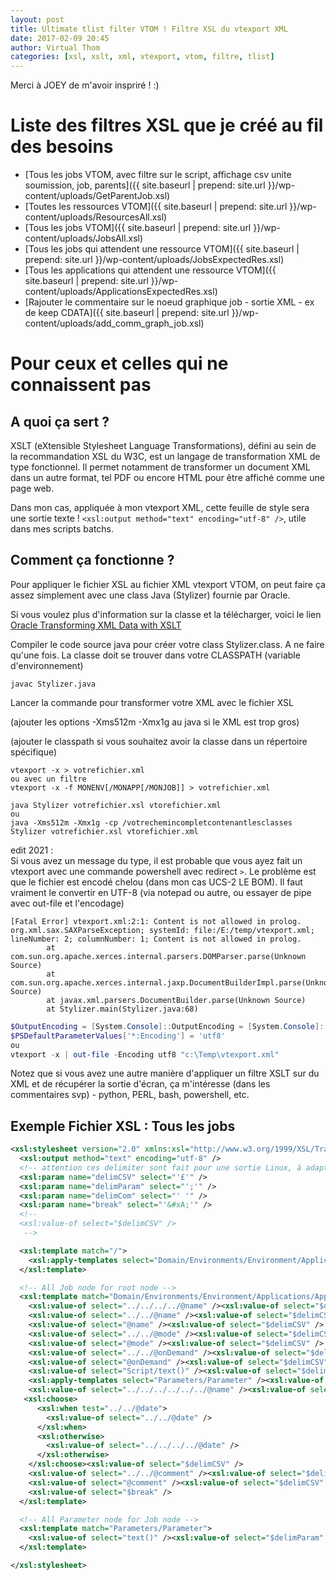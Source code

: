 ```yaml
---
layout: post
title: Ultimate tlist filter VTOM ! Filtre XSL du vtexport XML
date: 2017-02-09 20:45
author: Virtual Thom
categories: [xsl, xslt, xml, vtexport, vtom, filtre, tlist]
---
```

Merci à JOEY de m'avoir inspriré ! :)

# Liste des filtres XSL que je créé au fil des besoins

 * [Tous les jobs VTOM, avec filtre sur le script, affichage csv unite soumission, job, parents]({{ site.baseurl | prepend: site.url }}/wp-content/uploads/GetParentJob.xsl)
 * [Toutes les ressources VTOM]({{ site.baseurl | prepend: site.url }}/wp-content/uploads/ResourcesAll.xsl)
 * [Tous les jobs VTOM]({{ site.baseurl | prepend: site.url }}/wp-content/uploads/JobsAll.xsl)
 * [Tous les jobs qui attendent une ressource VTOM]({{ site.baseurl | prepend: site.url }}/wp-content/uploads/JobsExpectedRes.xsl)
 * [Tous les applications qui attendent une ressource VTOM]({{ site.baseurl | prepend: site.url }}/wp-content/uploads/ApplicationsExpectedRes.xsl)
 * [Rajouter le commentaire sur le noeud graphique job - sortie XML - ex de keep CDATA]({{ site.baseurl | prepend: site.url }}/wp-content/uploads/add_comm_graph_job.xsl)
<!--more-->
# Pour ceux et celles qui ne connaissent pas

## A quoi ça sert ?

XSLT (eXtensible Stylesheet Language Transformations), défini au sein de la recommandation XSL du W3C, est un langage de transformation XML de type fonctionnel. Il permet notamment de transformer un document XML dans un autre format, tel PDF ou encore HTML pour être affiché comme une page web.

Dans mon cas, appliquée à mon vtexport XML, cette feuille de style sera une sortie texte ! `<xsl:output method="text" encoding="utf-8" />`, utile dans mes scripts batchs.

## Comment ça fonctionne ?

Pour appliquer le fichier XSL au fichier XML vtexport VTOM, on peut faire ça assez simplement avec une class Java (Stylizer) fournie par Oracle.

Si vous voulez plus d'information sur la classe et la télécharger, voici le lien [Oracle Transforming XML Data with XSLT](https://docs.oracle.com/javase/tutorial/jaxp/xslt/transformingXML.html)

Compiler le code source java pour créer votre class Stylizer.class. A ne faire qu'une fois. La classe doit se trouver dans votre CLASSPATH (variable d'environnement)

```
javac Stylizer.java
```

Lancer la commande pour transformer votre XML avec le fichier XSL

(ajouter les options -Xms512m -Xmx1g  au java si le XML est trop gros)

(ajouter le classpath si vous souhaitez avoir la classe dans un répertoire spécifique)

```
vtexport -x > votrefichier.xml
ou avec un filtre
vtexport -x -f MONENV[/MONAPP[/MONJOB]] > votrefichier.xml
```

```
java Stylizer votrefichier.xsl vtorefichier.xml
ou
java -Xms512m -Xmx1g -cp /votrechemincompletcontenantlesclasses Stylizer votrefichier.xsl vtorefichier.xml  
```
edit 2021 :  
Si vous avez un message du type, il est probable que vous ayez fait un vtexport avec une commande powershell avec redirect `>`. Le problème est que le fichier est encodé chelou (dans mon cas UCS-2 LE BOM). Il faut vraiment le convertir en UTF-8 (via notepad ou autre, ou essayer de pipe avec out-file et l'encodage) 
```
[Fatal Error] vtexport.xml:2:1: Content is not allowed in prolog.
org.xml.sax.SAXParseException; systemId: file:/E:/temp/vtexport.xml; lineNumber: 2; columnNumber: 1; Content is not allowed in prolog.
        at com.sun.org.apache.xerces.internal.parsers.DOMParser.parse(Unknown Source)
        at com.sun.org.apache.xerces.internal.jaxp.DocumentBuilderImpl.parse(Unknown Source)
        at javax.xml.parsers.DocumentBuilder.parse(Unknown Source)
        at Stylizer.main(Stylizer.java:68)
```
```powershell
$OutputEncoding = [System.Console]::OutputEncoding = [System.Console]::InputEncoding = [System.Text.Encoding]::UTF8
$PSDefaultParameterValues['*:Encoding'] = 'utf8'
ou
vtexport -x | out-file -Encoding utf8 "c:\Temp\vtexport.xml"
```

Notez que si vous avez une autre manière d'appliquer un filtre XSLT sur du XML et de récupérer la sortie d'écran, ça m'intéresse (dans les commentaires svp) - python, PERL, bash, powershell, etc.

## Exemple Fichier XSL : Tous les jobs

```xml
<xsl:stylesheet version="2.0" xmlns:xsl="http://www.w3.org/1999/XSL/Transform">
  <xsl:output method="text" encoding="utf-8" />
  <!-- attention ces delimiter sont fait pour une sortie Linux, à adapter sur windows -->
  <xsl:param name="delimCSV" select="'£'" />
  <xsl:param name="delimParam" select="';'" />
  <xsl:param name="delimCom" select="' '" />
  <xsl:param name="break" select="'&#xA;'" />
  <!--
  <xsl:value-of select="$delimCSV" />
   -->

  <xsl:template match="/">
    <xsl:apply-templates select="Domain/Environments/Environment/Applications/Application/Jobs/Job" />
  </xsl:template>

  <!-- All Job node for root node -->
  <xsl:template match="Domain/Environments/Environment/Applications/Application/Jobs/Job">
    <xsl:value-of select="../../../../@name" /><xsl:value-of select="$delimCSV" />              <!-- EnvironmentName -->
    <xsl:value-of select="../../@name" /><xsl:value-of select="$delimCSV" />                    <!-- ApplicationName -->
    <xsl:value-of select="@name" /><xsl:value-of select="$delimCSV" />                          <!-- JobName -->
    <xsl:value-of select="../../@mode" /><xsl:value-of select="$delimCSV" />                    <!-- ApplicationMode -->
    <xsl:value-of select="@mode" /><xsl:value-of select="$delimCSV" />                          <!-- JobMode -->
    <xsl:value-of select="../../@onDemand" /><xsl:value-of select="$delimCSV" />                <!-- ApplicationOnDemand -->
    <xsl:value-of select="@onDemand" /><xsl:value-of select="$delimCSV" />                      <!-- JobOnDemand -->
    <xsl:value-of select="Script/text()" /><xsl:value-of select="$delimCSV" />                  <!-- Script -->
    <xsl:apply-templates select="Parameters/Parameter" /><xsl:value-of select="$delimCSV" />    <!-- Parameters -->
    <xsl:value-of select="../../../../../../@name" /><xsl:value-of select="$delimCSV" />        <!-- DomainName -->
   <xsl:choose>
      <xsl:when test="../../@date">
        <xsl:value-of select="../../@date" />
      </xsl:when>
      <xsl:otherwise>
        <xsl:value-of select="../../../../@date" />
      </xsl:otherwise>
    </xsl:choose><xsl:value-of select="$delimCSV" />                                            <!-- DateExpName -->
    <xsl:value-of select="../../@comment" /><xsl:value-of select="$delimCom" />
    <xsl:value-of select="@comment" /><xsl:value-of select="$delimCSV" />                       <!-- Comment -->
    <xsl:value-of select="$break" />
  </xsl:template>

  <!-- All Parameter node for Job node -->
  <xsl:template match="Parameters/Parameter">
    <xsl:value-of select="text()" /><xsl:value-of select="$delimParam" />                       <!-- Parameter -->
  </xsl:template>  

</xsl:stylesheet>
```



